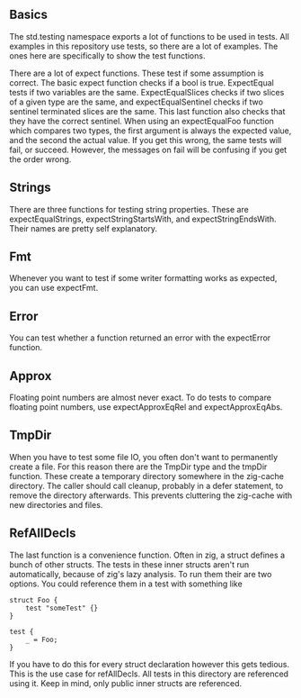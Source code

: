 ## Basics

The std.testing namespace exports a lot of functions to be used in tests. All examples in this
repository use tests, so there are a lot of examples. The ones here are specifically to show
the test functions.

There are a lot of expect functions. These test if some assumption is correct. The basic expect
function checks if a bool is true. ExpectEqual tests if two variables are the same.
ExpectEqualSlices checks if two slices of a given type are the same, and expectEqualSentinel checks
if two sentinel terminated slices are the same. This last function also checks that they have the
correct sentinel. When using an expectEqualFoo function which compares two types, the first
argument is always the expected value, and the second the actual value. If you get this wrong,
the same tests will fail, or succeed. However, the messages on fail will be confusing if you get
the order wrong.

<!-- MARKDOWN-AUTO-DOCS:START (CODE:src=./basics.zig) -->
<!-- MARKDOWN-AUTO-DOCS:END -->

## Strings

There are three functions for testing string properties. These are expectEqualStrings,
expectStringStartsWith, and expectStringEndsWith. Their names are pretty self explanatory.

<!-- MARKDOWN-AUTO-DOCS:START (CODE:src=./strings.zig) -->
<!-- MARKDOWN-AUTO-DOCS:END -->

## Fmt

Whenever you want to test if some writer formatting works as expected, you can use expectFmt.

<!-- MARKDOWN-AUTO-DOCS:START (CODE:src=./fmt.zig) -->
<!-- MARKDOWN-AUTO-DOCS:END -->

## Error

You can test whether a function returned an error with the expectError function.

## Approx

Floating point numbers are almost never exact. To do tests to compare floating point numbers, use
expectApproxEqRel and expectApproxEqAbs.

<!-- MARKDOWN-AUTO-DOCS:START (CODE:src=./fmt.zig) -->
<!-- MARKDOWN-AUTO-DOCS:END -->

## TmpDir

When you have to test some file IO, you often don't want to permanently create a file. For this
reason there are the TmpDir type and the tmpDir function. These create a temporary directory
somewhere in the zig-cache directory. The caller should call cleanup, probably in a defer statement,
to remove the directory afterwards. This prevents cluttering the zig-cache with new directories
and files.

<!-- MARKDOWN-AUTO-DOCS:START (CODE:src=./tmpdir.zig) -->
<!-- MARKDOWN-AUTO-DOCS:END -->

## RefAllDecls

The last function is a convenience function. Often in zig, a struct defines a bunch of other
structs. The tests in these inner structs aren't run automatically, because of zig's lazy analysis.
To run them their are two options. You could reference them in a test with something like
```zig
struct Foo {
    test "someTest" {}
}

test {
    _ = Foo;
}
```
If you have to do this for every struct declaration however this gets tedious. This is the use case
for refAllDecls. All tests in this directory are referenced using it. Keep in mind, only public
inner structs are referenced.

<!-- MARKDOWN-AUTO-DOCS:START (CODE:src=./refalldecls.zig) -->
<!-- MARKDOWN-AUTO-DOCS:END -->
